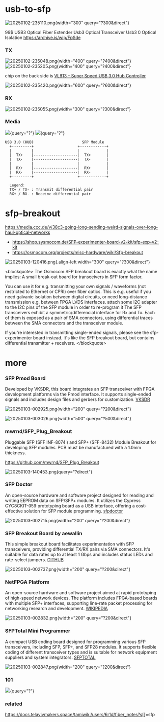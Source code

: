 # usb-to-sfp

![20250102-235110.png](/tamiwiki/projects/projects/pasted/20250102-235110.png){width="300"
query="?300&direct"}

99\$ USB3 Optical Fiber Extender Usb3 Optical Transceiver Usb3 0 Optical
Isolation <https://archive.is/wip/FpSde>

### TX

![20250102-235048.png](/tamiwiki/projects/projects/pasted/20250102-235048.png){width="400"
query="?400&direct"}
![20250102-235205.png](/tamiwiki/projects/projects/pasted/20250102-235205.png){width="400"
query="?400&direct"}

chip on the back side is [VL813 - Super Speed USB 3.0 Hub
Controller](https://www.via-labs.com/product_show.php?id=81)

![20250102-235420.png](/tamiwiki/projects/projects/pasted/20250102-235420.png){width="600"
query="?600&direct"}

### RX

![20250102-235055.png](/tamiwiki/projects/projects/pasted/20250102-235055.png){width="300"
query="?300&direct"}

### Media

![](youtube>GGuqtZOurZo){query="?"} ![](youtube>pRhNGotyxqY){query="?"}

    USB 3.0 (HUB)                      SFP Module
      +---------+                    +------------+
      |         |                    |            |
      |  TX+    |--------------------|  TX+       |
      |  TX-    |--------------------|  TX-       |
      |         |                    |            |
      |  RX+    |--------------------|  RX+       |
      |  RX-    |--------------------|  RX-       |
      +---------+                    +------------+

      Legend:
      TX+ / TX- : Transmit differential pair
      RX+ / RX- : Receive differential pair

# sfp-breakout

<https://media.ccc.de/v/38c3-going-long-sending-weird-signals-over-long-haul-optical-networks>

-   <https://shop.sysmocom.de/SFP-experimenter-board-v2-kit/sfp-exp-v2-kit>
-   <https://osmocom.org/projects/misc-hardware/wiki/Sfp-breakout>

![20250103-120416.png](/tamiwiki/projects/projects/pasted/20250103-120416.png){.align-left
width="300" query="?300&direct"}

\<blockquote\> The Osmocom SFP breakout board is exactly what the name
implies: A small break-out board for transceivers in SFP form factor.

You can use it for e.g. transmitting your own signals / waveforms (not
restricted to Ethernet or CPRI) over fiber optics. This is e.g. useful
if you need galvanic isolation between digital circuits, or need
long-distance transmission e.g. between FPGA LVDS interfaces. attach
some I2C adapter to the I2C pins of the SFP module in order to
re-program it The SFP transceivers exhibit a symmetric/differencial
interface for Rx and Tx. Each of them is exposed as a pair of SMA
connectors, using differential traces between the SMA connectors and the
transceiver module.

If you\'re interested in transmitting single-ended signals, please see
the sfp-experimenter board instead. It\'s like the SFP breakout board,
but contains differential transmitter + receivers. \</blockquote\>

# more

### SFP Pmod Board

Developed by VKSDR, this board integrates an SFP transceiver with FPGA
development platforms via the Pmod interface. It supports single-ended
signals and includes design files and gerbers for customization.
[VKSDR](https://vksdr.com/pmod)

![20250103-002925.png](/tamiwiki/projects/projects/pasted/20250103-002925.png){width="200"
query="?200&direct"}

![20250103-003026.png](/tamiwiki/projects/projects/pasted/20250103-003026.png){width="500"
query="?500&direct"}

### mwrnd/SFP_Plug_Breakout

Pluggable SFP (SFF INF-8074i) and SFP+ (SFF-8432) Module Breakout for
developing SFP modules. PCB must be manufactured with a 1.0mm thickness.

<https://github.com/mwrnd/SFP_Plug_Breakout>

![20250103-140453.png](/tamiwiki/projects/projects/pasted/20250103-140453.png){query="?direct"}

### SFP Doctor

An open-source hardware and software project designed for reading and
writing EEPROM data on SFP/SFP+ modules. It utilizes the Cypress
CYC8CKIT-059 prototyping board as a USB interface, offering a
cost-effective solution for SFP module programming.
[sfpdoctor](https://github.com/fizzyade/sfpdoctor)

![20250103-002715.png](/tamiwiki/projects/projects/pasted/20250103-002715.png){width="200"
query="?200&direct"}

### SFP Breakout Board by aewallin

This simple breakout board facilitates experimentation with SFP
transceivers, providing differential TX/RX pairs via SMA connectors.
It\'s suitable for data rates up to at least 1 Gbps and includes status
LEDs and rate-select jumpers.
[GITHUB](https://github.com/aewallin/SFP-Breakout-Board)

![20250103-002737.png](/tamiwiki/projects/projects/pasted/20250103-002737.png){width="200"
query="?200&direct"}

### NetFPGA Platform

An open-source hardware and software project aimed at rapid prototyping
of high-speed network devices. The platform includes FPGA-based boards
with multiple SFP+ interfaces, supporting line-rate packet processing
for networking research and development.
[WIKIPEDIA](https://en.wikipedia.org/wiki/NetFPGA)

![20250103-002832.png](/tamiwiki/projects/projects/pasted/20250103-002832.png){width="200"
query="?200&direct"}

### SFPTotal Mini Programmer

A compact USB coding board designed for programming various SFP
transceivers, including SFP, SFP+, and SFP28 modules. It supports
flexible coding of different transceiver types and is suitable for
network equipment suppliers and system integrators.
[SFPTOTAL](https://sfptotal.io)

![20250103-002847.png](/tamiwiki/projects/projects/pasted/20250103-002847.png){width="200"
query="?200&direct"}

### 101

![](youtube>yS_dAvOGeWg){query="?"}

### related

<https://docs.telavivmakers.space/tamiwiki/users/6r1d/fiber_notes?s>\[\]=sfp
